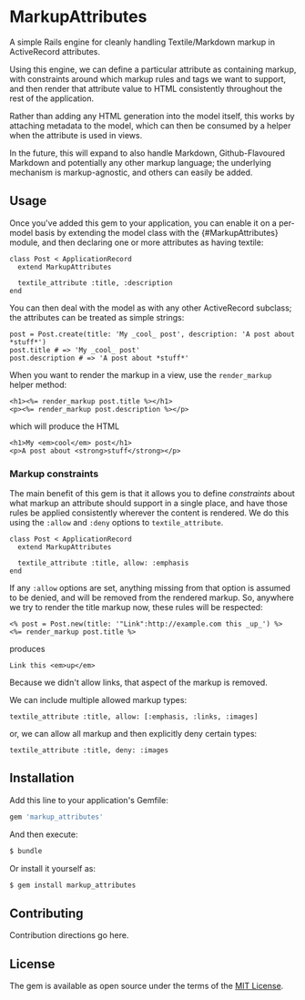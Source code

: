 # MarkupAttributes
A simple Rails engine for cleanly handling Textile/Markdown markup in ActiveRecord attributes.

Using this engine, we can define a particular attribute as containing markup, with constraints around
which markup rules and tags we want to support, and then render that attribute value to HTML
consistently throughout the rest of the application.

Rather than adding any HTML generation into the model itself, this works by attaching metadata
to the model, which can then be consumed by a helper when the attribute is used in views.

In the future, this will expand to also handle Markdown, Github-Flavoured Markdown and potentially
any other markup language; the underlying mechanism is markup-agnostic, and others can easily
be added.

## Usage
Once you've added this gem to your application, you can enable it on a per-model basis by
extending the model class with the {#MarkupAttributes} module, and then declaring one or more
attributes as having textile:

    class Post < ApplicationRecord
      extend MarkupAttributes
      
      textile_attribute :title, :description
    end
    
You can then deal with the model as with any other ActiveRecord subclass; the attributes
can be treated as simple strings:

    post = Post.create(title: 'My _cool_ post', description: 'A post about *stuff*')
    post.title # => 'My _cool_ post'
    post.description # => 'A post about *stuff*'

When you want to render the markup in a view, use the `render_markup` helper method:

    <h1><%= render_markup post.title %></h1>
    <p><%= render_markup post.description %></p>

which will produce the HTML

    <h1>My <em>cool</em> post</h1>
    <p>A post about <strong>stuff</strong></p>


### Markup constraints

The main benefit of this gem is that it allows you to define _constraints_ about what markup
an attribute should support in a single place, and have those rules be applied consistently
wherever the content is rendered. We do this using the `:allow` and `:deny` options to
`textile_attribute`.

    class Post < ApplicationRecord
      extend MarkupAttributes
      
      textile_attribute :title, allow: :emphasis
    end

If any `:allow` options are set, anything missing from that option is assumed to be denied, and
will be removed from the rendered markup. So, anywhere we try to render the title markup now,
these rules will be respected:

    <% post = Post.new(title: '"Link":http://example.com this _up_') %>
    <%= render_markup post.title %>

produces

    Link this <em>up</em>

Because we didn't allow links, that aspect of the markup is removed.

We can include multiple allowed markup types:

    textile_attribute :title, allow: [:emphasis, :links, :images]

or, we can allow all markup and then explicitly deny certain types:

    textile_attribute :title, deny: :images


## Installation
Add this line to your application's Gemfile:

```ruby
gem 'markup_attributes'
```

And then execute:
```bash
$ bundle
```

Or install it yourself as:
```bash
$ gem install markup_attributes
```

## Contributing
Contribution directions go here.

## License
The gem is available as open source under the terms of the [MIT License](https://opensource.org/licenses/MIT).
